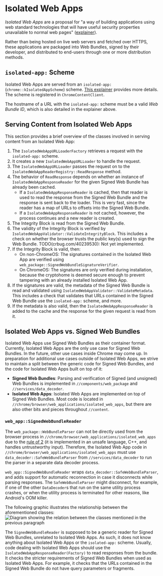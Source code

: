 # Isolated Web Apps

_Isolated Web Apps_ are a proposal for "a way of building applications using web
standard technologies that will have useful security properties unavailable to
normal web pages" ([explainer](https://github.com/WICG/isolated-web-apps)).

Rather than being hosted on live web servers and fetched over HTTPS, these
applications are packaged into Web Bundles, signed by their developer, and
distributed to end-users through one or more distribution methods.

## `isolated-app:` Scheme

Isolated Web Apps are served from an `isolated-app:`
(`chrome::kIsolatedAppScheme`) scheme. [This
explainer](https://github.com/WICG/isolated-web-apps/blob/main/Scheme.md)
provides more details. The scheme is registered in `ChromeContentClient`.

The hostname of a URL with the `isolated-app:` scheme must be a valid _Web
Bundle ID_, which is also detailed in the explainer above.

## Serving Content from Isolated Web Apps

This section provides a brief overview of the classes involved in serving
content from an Isolated Web App:

1. The `IsolatedWebAppURLLoaderFactory` retrieves a request with the
   `isolated-app:` scheme.
2. It creates a new `IsolatedWebAppURLLoader` to handle the request.
3. The `IsolatedWebAppURLLoader` passes the request on to the
   `IsolatedWebAppReaderRegistry::ReadResponse` method.
4. The behavior of `ReadResponse` depends on whether an instance of
   `IsolatedWebAppResponseReader` for the given Signed Web Bundle has already been
   cached.
   - If a `IsolatedWebAppResponseReader` is cached, then that reader is used to
     read the response from the Signed Web Bundle and the response is sent back
     to the loader. This is very fast, since the reader has a map of URLs to
     offsets into the Signed Web Bundle.
   - If a `IsolatedWebAppResponseReader` is not cached, however, the process continues
     and a new reader is created.
5. The Integrity Block is read from the Signed Web Bundle.
6. The validity of the Integrity Block is verified by
   `IsolatedWebAppValidator::ValidateIntegrityBlock`. This includes a check on
   whether the browser trusts the public key(s) used to sign the Web Bundle.
   TODO(crbug.com/40239530): Not yet implemented.
7. If the Integrity Block is valid, then:
   - On non-ChromeOS: The signatures contained in the Isolated Web App are
     verified using `web_package::SignedWebBundleSignatureVerifier`.
   - On ChromeOS: The signatures are only verified during installation, because
     the cryptohome is deemed secure enough to prevent tampering with an already
     installed Isolated Web App.
7. If the signatures are valid, the metadata of the Signed Web Bundle is read
   and validated using `IsolatedWebAppValidator::ValidateMetadata`. This
   includes a check that validates that URLs contained in the Signed Web Bundle
   use the `isolated-app:` scheme, and more.
8. If the metadata is also valid, then the `IsolatedWebAppResponseReader` is
   added to the cache and the response for the given request is read from it.

## Isolated Web Apps vs. Signed Web Bundles

Isolated Web Apps use Signed Web Bundles as their container format. Currently,
Isolated Web Apps are the only use case for Signed Web Bundles. In the future,
other use cases inside Chrome may come up. In preparation for additional use
cases outside of Isolated Web Apps, we strive to maintain a split between the
generic code for Signed Web Bundles, and the code for Isolated Web Apps built on
top of it:

- **Signed Web Bundles**: Parsing and verification of Signed (and unsigned) Web
   Bundles is implemented in `//components/web_package` and
   `//services/data_decoder`.
- **Isolated Web Apps**: Isolated Web Apps are implemented on top of Signed Web
   Bundles. Most code is located in
   `//chrome/browser/web_applications/isolated_web_apps`, but there are also
   other bits and pieces throughout `//content`.

### `web_app::SignedWebBundleReader`

The `web_package::WebBundleParser` can not be directly used from the browser
process in `//chrome/browser/web_applications/isolated_web_apps` due to the
[rule of 2](../security/rule-of-2.md) (it is implemented in an unsafe language,
C++, and handles untrustworthy input). Therefore, the Isolated Web App code in
`//chrome/browser/web_applications/isolated_web_apps` must use
`data_decoder::SafeWebBundleParser` from `//services/data_decoder` to run the
parser in a separate data decoder process.

`web_app::SignedWebBundleReader` wraps `data_decoder::SafeWebBundleParser`, and
adds support for automatic reconnection in case it disconnects while parsing
responses. The `SafeWebBundleParser` might disconnect, for example, if one of
the other `DataDecoder`s that run on the same utility process crashes, or when
the utility process is terminated for other reasons, like Android's OOM killer.

The following graphic illustrates the relationship between the aforementioned
classes: ![Diagram showing the relation between the classes mentioned in the
previous paragraph](signed_web_bundle_parser_class_structure.png)

The `SignedWebBundleReader` is supposed to be a generic reader for Signed Web
Bundles, unrelated to Isolated Web Apps. As such, it does not know anything
about Isolated Web Apps or the `isolated-app:` scheme. Usually, code dealing
with Isolated Web Apps should use the `IsolatedWebAppResponseReader(Factory)` to
read responses from the bundle. It checks the stricter requirements of Signed
Web Bundles when used as Isolated Web Apps. For example, it checks that the URLs
contained in the Signed Web Bundle do not have query parameters or fragments.
